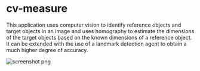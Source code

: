 # cv-measure
This application uses computer vision to identify reference objects and target objects in an image and uses homography to estimate the dimensions of the target objects based on the known dimensions of a reference object. It can be extended with the use of a landmark detection agent to obtain a much higher degree of accuracy.

![screenshot png](https://user-images.githubusercontent.com/32168055/121473542-bdc77e80-c9ba-11eb-8dbf-e158ef14e5bc.jpg)


